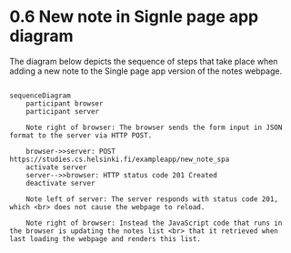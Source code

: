 # 0.6 New note in Signle page app diagram

The diagram below depicts the sequence of steps that take place when adding a new note to the Single page app version of the notes webpage.

```mermaid

sequenceDiagram
    participant browser
    participant server

    Note right of browser: The browser sends the form input in JSON format to the server via HTTP POST.

    browser->>server: POST https://studies.cs.helsinki.fi/exampleapp/new_note_spa
    activate server
    server-->>browser: HTTP status code 201 Created
    deactivate server

    Note left of server: The server responds with status code 201, which <br> does not cause the webpage to reload. 

    Note right of browser: Instead the JavaScript code that runs in the browser is updating the notes list <br> that it retrieved when last loading the webpage and renders this list.